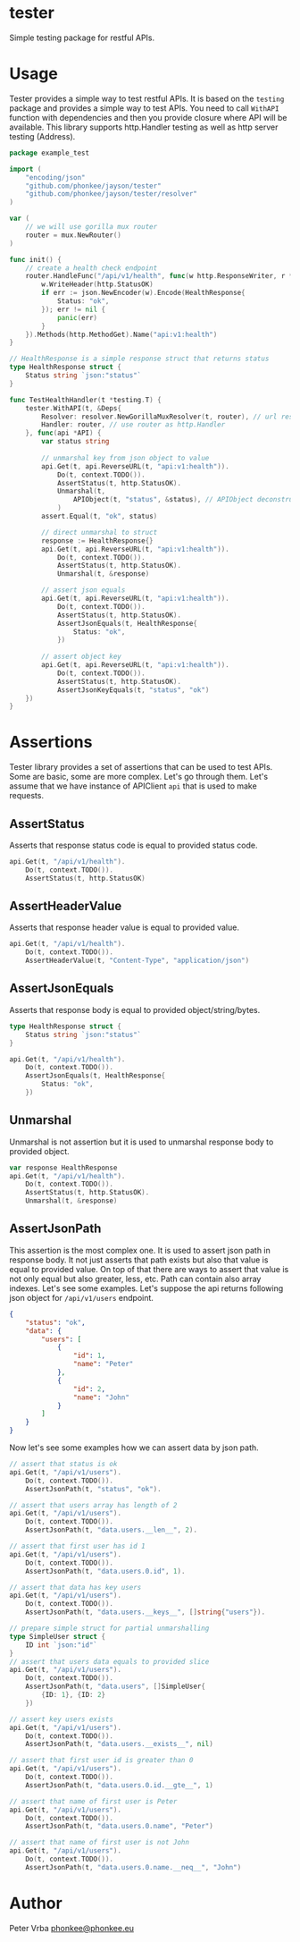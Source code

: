 # tester

Simple testing package for restful APIs.

# Usage

Tester provides a simple way to test restful APIs. It is based on the `testing` package and provides a simple way to test APIs.
You need to call `WithAPI` function with dependencies and then you provide closure where API will be available.
This library supports http.Handler testing as well as http server testing (Address).

```go
package example_test

import (
	"encoding/json"
	"github.com/phonkee/jayson/tester"
	"github.com/phonkee/jayson/tester/resolver"
)

var (
    // we will use gorilla mux router
    router = mux.NewRouter()
)

func init() {
    // create a health check endpoint
    router.HandleFunc("/api/v1/health", func(w http.ResponseWriter, r *http.Request) {
        w.WriteHeader(http.StatusOK)
        if err := json.NewEncoder(w).Encode(HealthResponse{
            Status: "ok",
        }); err != nil {
            panic(err)
        }
    }).Methods(http.MethodGet).Name("api:v1:health")
}

// HealthResponse is a simple response struct that returns status
type HealthResponse struct {
    Status string `json:"status"`
}

func TestHealthHandler(t *testing.T) { 
    tester.WithAPI(t, &Deps{
        Resolver: resolver.NewGorillaMuxResolver(t, router), // url resolver for gorilla mux
        Handler: router, // use router as http.Handler
    }, func(api *API) {
        var status string
        
        // unmarshal key from json object to value
        api.Get(t, api.ReverseURL(t, "api:v1:health")).
            Do(t, context.TODO()).
            AssertStatus(t, http.StatusOK).
            Unmarshal(t, 
                APIObject(t, "status", &status), // APIObject deconstructs json object to value given key value pairs
            )
        assert.Equal(t, "ok", status)

        // direct unmarshal to struct
        response := HealthResponse{}
        api.Get(t, api.ReverseURL(t, "api:v1:health")).
            Do(t, context.TODO()).
            AssertStatus(t, http.StatusOK).
            Unmarshal(t, &response)

        // assert json equals
        api.Get(t, api.ReverseURL(t, "api:v1:health")).
            Do(t, context.TODO()).
            AssertStatus(t, http.StatusOK).
            AssertJsonEquals(t, HealthResponse{
                Status: "ok",	
            })
		
        // assert object key
        api.Get(t, api.ReverseURL(t, "api:v1:health")).
            Do(t, context.TODO()).
            AssertStatus(t, http.StatusOK).
            AssertJsonKeyEquals(t, "status", "ok")
    })
}
```

# Assertions

Tester library provides a set of assertions that can be used to test APIs.
Some are basic, some are more complex. Let's go through them.
Let's assume that we have instance of APIClient `api` that is used to make requests.

## AssertStatus

Asserts that response status code is equal to provided status code.

```go
api.Get(t, "/api/v1/health").
    Do(t, context.TODO()).
    AssertStatus(t, http.StatusOK)
```

## AssertHeaderValue

Asserts that response header value is equal to provided value.

```go
api.Get(t, "/api/v1/health").
    Do(t, context.TODO()).
    AssertHeaderValue(t, "Content-Type", "application/json")
```

## AssertJsonEquals

Asserts that response body is equal to provided object/string/bytes.

```go
type HealthResponse struct {
    Status string `json:"status"`
}

api.Get(t, "/api/v1/health").
    Do(t, context.TODO()).
    AssertJsonEquals(t, HealthResponse{
        Status: "ok",
    })
```

## Unmarshal

Unmarshal is not assertion but it is used to unmarshal response body to provided object.

```go
var response HealthResponse
api.Get(t, "/api/v1/health").
    Do(t, context.TODO()).
    AssertStatus(t, http.StatusOK).
    Unmarshal(t, &response)
```

## AssertJsonPath

This assertion is the most complex one. It is used to assert json path in response body.
It not just asserts that path exists but also that value is equal to provided value.
On top of that there are ways to assert that value is not only equal but also greater, less, etc.
Path can contain also array indexes.
Let's see some examples.
Let's suppose the api returns following json object for `/api/v1/users` endpoint.

```json
{
    "status": "ok",
    "data": {
        "users": [
            {
                "id": 1,
                "name": "Peter"
            },
            {
                "id": 2,
                "name": "John"
            }
        ]
    }
}
```

Now let's see some examples how we can assert data by json path.

```go
// assert that status is ok
api.Get(t, "/api/v1/users").
    Do(t, context.TODO()).
    AssertJsonPath(t, "status", "ok").

// assert that users array has length of 2
api.Get(t, "/api/v1/users").
    Do(t, context.TODO()).
    AssertJsonPath(t, "data.users.__len__", 2).

// assert that first user has id 1
api.Get(t, "/api/v1/users").
    Do(t, context.TODO()).
    AssertJsonPath(t, "data.users.0.id", 1).

// assert that data has key users
api.Get(t, "/api/v1/users").
    Do(t, context.TODO()).
    AssertJsonPath(t, "data.users.__keys__", []string{"users"}).

// prepare simple struct for partial unmarshalling
type SimpleUser struct {
    ID int `json:"id"`
}
// assert that users data equals to provided slice
api.Get(t, "/api/v1/users").
    Do(t, context.TODO()).
    AssertJsonPath(t, "data.users", []SimpleUser{
        {ID: 1}, {ID: 2}
    })

// assert key users exists
api.Get(t, "/api/v1/users").
    Do(t, context.TODO()).
    AssertJsonPath(t, "data.users.__exists__", nil)

// assert that first user id is greater than 0
api.Get(t, "/api/v1/users").
    Do(t, context.TODO()).
    AssertJsonPath(t, "data.users.0.id.__gte__", 1)

// assert that name of first user is Peter
api.Get(t, "/api/v1/users").
    Do(t, context.TODO()).
    AssertJsonPath(t, "data.users.0.name", "Peter")

// assert that name of first user is not John
api.Get(t, "/api/v1/users").
    Do(t, context.TODO()).
    AssertJsonPath(t, "data.users.0.name.__neq__", "John")
```

# Author

Peter Vrba <phonkee@phonkee.eu>